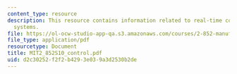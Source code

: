 ```yaml
---
content_type: resource
description: This resource contains information related to real-time control of manufacturing
  systems.
file: https://ol-ocw-studio-app-qa.s3.amazonaws.com/courses/2-852-manufacturing-systems-analysis-spring-2010/d2c30252f2f2b4293e039a3d2530b2de_MIT2_852S10_control.pdf
file_type: application/pdf
resourcetype: Document
title: MIT2_852S10_control.pdf
uid: d2c30252-f2f2-b429-3e03-9a3d2530b2de
---
```

